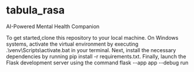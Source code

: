 # tabula_rasa
AI-Powered Mental Health Companion

To get started,clone this repository to your local machine. On Windows systems, activate the virtual environment by executing .\venv\Scripts\activate.bat in your terminal. Next, install the necessary dependencies by running pip install -r requirements.txt. Finally, launch the Flask development server using the command flask --app app --debug run
